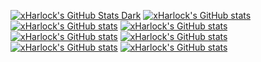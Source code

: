 [![xHarlock's GitHub Stats Dark](https://github-readme-stats.vercel.app/api?username=xHarlock&show_icons=true&theme=dark)](https://github.com/anuraghazra/github-readme-stats)
[![xHarlock's GitHub stats](https://github-readme-stats.vercel.app/api?username=xHarlock&show_icons=true&theme=gruvbox)](https://github.com/anuraghazra/github-readme-stats)
[![xHarlock's GitHub stats](https://github-readme-stats.vercel.app/api?username=xHarlock&show_icons=true&theme=tokyonight)](https://github.com/anuraghazra/github-readme-stats)
[![xHarlock's GitHub stats](https://github-readme-stats.vercel.app/api?username=xHarlock&show_icons=true&theme=onedark)](https://github.com/anuraghazra/github-readme-stats)
[![xHarlock's GitHub stats](https://github-readme-stats.vercel.app/api?username=xHarlock&show_icons=true&theme=cobalt)](https://github.com/anuraghazra/github-readme-stats)
[![xHarlock's GitHub stats](https://github-readme-stats.vercel.app/api?username=xHarlock&show_icons=true&theme=synthwave)](https://github.com/anuraghazra/github-readme-stats)
[![xHarlock's GitHub stats](https://github-readme-stats.vercel.app/api?username=xHarlock&show_icons=true&theme=highcontrast)](https://github.com/anuraghazra/github-readme-stats)
[![xHarlock's GitHub stats](https://github-readme-stats.vercel.app/api?username=xHarlock&show_icons=true&theme=dracula)](https://github.com/anuraghazra/github-readme-stats)
